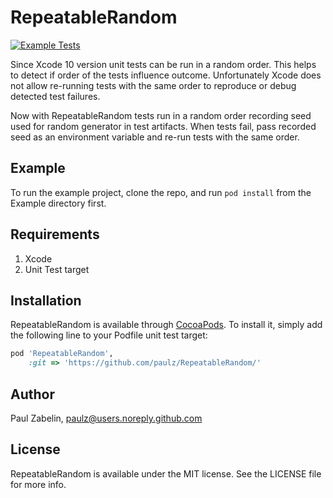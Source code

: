 # RepeatableRandom

[![Example Tests](https://github.com/paulz/RepeatableRandom/actions/workflows/example-tests.yml/badge.svg)](https://github.com/paulz/RepeatableRandom/actions/workflows/example-tests.yml)

Since Xcode 10 version unit tests can be run in a random order. This helps to detect if order of the tests influence outcome. Unfortunately Xcode does not allow re-running tests with the same order to reproduce or debug detected test failures.

Now with RepeatableRandom tests run in a random order recording seed used for random generator in test artifacts. When tests fail, pass recorded seed as an environment variable and re-run tests with the same order. 

## Example

To run the example project, clone the repo, and run `pod install` from the Example directory first.

## Requirements

1. Xcode
2. Unit Test target 

## Installation

RepeatableRandom is available through [CocoaPods](https://cocoapods.org). To install
it, simply add the following line to your Podfile unit test target:

```ruby
pod 'RepeatableRandom',
    :git => 'https://github.com/paulz/RepeatableRandom/'
```

## Author

Paul Zabelin, paulz@users.noreply.github.com

## License

RepeatableRandom is available under the MIT license. See the LICENSE file for more info.
